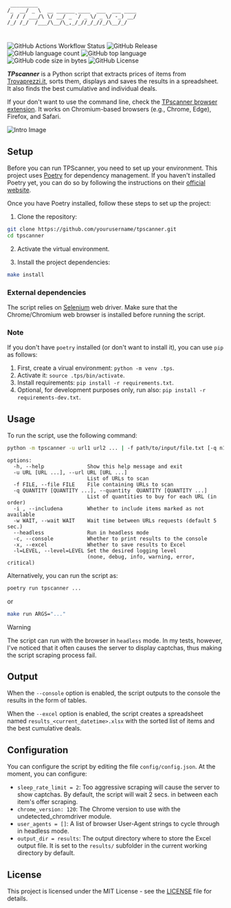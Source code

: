 

```
 _________
/_  __/ _ \  __ ______ ____  ___  ___ ____
 / / / ___/\ \/ __/ _ `/ _ \/ _ \/ -_) __/
/_/ /_/  /___/\__/\_,_/_//_/_//_/\__/_/
```
#

![GitHub Actions Workflow Status](https://img.shields.io/github/actions/workflow/status/bateman/tpscanner-cli/release.yml?style=for-the-badge)
![GitHub Release](https://img.shields.io/github/v/release/bateman/tpscanner-cli?style=for-the-badge)
![GitHub language count](https://img.shields.io/github/languages/count/bateman/tpscanner-cli?style=for-the-badge)
![GitHub top language](https://img.shields.io/github/languages/top/bateman/tpscanner-cli?style=for-the-badge)
![GitHub code size in bytes](https://img.shields.io/github/languages/code-size/bateman/tpscanner-cli?style=for-the-badge)
![GitHub License](https://img.shields.io/github/license/bateman/tpscanner-cli?style=for-the-badge)


***TPscanner*** is a Python script that extracts prices of items from [Trovaprezzi.it](https://www.trovaprezzi.it/), sorts them, displays and saves the results in a spreadsheet. It also finds the best cumulative and individual deals.

If your don't want to use the command line, check the [TPscanner browser extension](https://github.com/bateman/tpscanner-cli). It works on Chromium-based browsers (e.g., Chrome, Edge), Firefox, and Safari.

![Intro Image](https://github.com/bateman/tpscanner-cli/blob/3f4d21cbdb0bf2e22ec27a95c62e53da1268a5c2/img/intro.gif)

## Setup

Before you can run TPScanner, you need to set up your environment. This project uses [Poetry](https://python-poetry.org/) for dependency management. If you haven't installed Poetry yet, you can do so by following the instructions on their [official website](https://python-poetry.org/docs/#installation).

Once you have Poetry installed, follow these steps to set up the project:

1. Clone the repository:

```bash
git clone https://github.com/yourusername/tpscanner.git
cd tpscanner
```

2. Activate the virtual environment.

3. Install the project dependencies:
```bash
make install
```

### External dependencies

The script relies on [Selenium](https://www.selenium.dev/) web driver. Make sure that the Chrome/Chromium web browser is installed before running the script.

### Note

If you don't have `poetry` installed (or don't want to install it), you can use `pip` as follows:

1. First, create a virual environment: `python -m venv .tps`.
2. Activate it: `source .tps/bin/activate`.
3. Install requirements: `pip install -r requirements.txt`.
4. Optional, for development purposes only, run also: `pip install -r requirements-dev.txt`.


## Usage

To run the script, use the following command:

```bash
python -m tpscanner -u url1 url2 ... | -f path/to/input/file.txt [-q n1 n2 ...] [--includena] [-w n] [--headless] [--console] [--excel]
```
```console
options:
  -h, --help              Show this help message and exit
  -u URL [URL ...], --url URL [URL ...]
                          List of URLs to scan
  -f FILE, --file FILE    File containing URLs to scan
  -q QUANTITY [QUANTITY ...], --quantity  QUANTITY [QUANTITY ...]
                          List of quantities to buy for each URL (in order)
  -i , --includena        Whether to include items marked as not available
  -w WAIT, --wait WAIT    Wait time between URLs requests (default 5 sec.)
  --headless              Run in headless mode
  -c, --console           Whether to print results to the console
  -x, --excel             Whether to save results to Excel
  -l=LEVEL, --level=LEVEL Set the desired logging level
                          (none, debug, info, warning, error, critical)
```

Alternatively, you can run the script as:

```bash
poetry run tpscanner ...
```

or

```bash
make run ARGS="..."
```

> [!WARNING]
> The script can run with the browser in `headless` mode. In my tests, however, I've noticed that it often causes the server to display captchas, thus making the script scraping process fail.


## Output

When the `--console` option is enabled, the script outputs to the console
the results in the form of tables.

When the `--excel` option is enabled, the script creates a spreadsheet named `results_<current_datetime>.xlsx` with the sorted list of items and the best cumulative deals.

## Configuration

You can configure the script by editing the file `config/config.json`. At the moment, you can configure:

- `sleep_rate_limit = 2`: Too aggressive scraping will cause the server to show captchas. By default, the script will wait 2 secs. in between each item's offer scraping.
- `chrome_version: 120`: The Chrome version to use with the undetected_chromdriver module.
- `user_agents = []`: A list of browser User-Agent strings to cycle through in headless mode.
- `output_dir = results`: The output directory where to store the Excel output file. It is set to the `results/` subfolder in the current working directory by default.

## License

This project is licensed under the MIT License - see the [LICENSE](https://raw.githubusercontent.com/bateman/tpscanner-cli/main/LICENSE) file for details.
